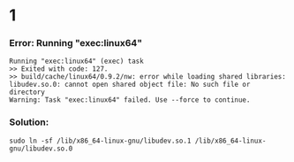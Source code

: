 # 1
### Error: Running "exec:linux64"

```
Running "exec:linux64" (exec) task
>> Exited with code: 127.
>> build/cache/linux64/0.9.2/nw: error while loading shared libraries: libudev.so.0: cannot open shared object file: No such file or directory
Warning: Task "exec:linux64" failed. Use --force to continue.
```
### Solution:
```sudo ln -sf /lib/x86_64-linux-gnu/libudev.so.1 /lib/x86_64-linux-gnu/libudev.so.0```
